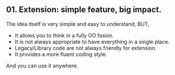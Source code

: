 ## 01. Extension: simple feature, big impact.
The idea itself is very simple and easy to understand, BUT,
- It allows you to think in a fully OO fasion.
- It is not always appropriate to have everything in a single place.
- Legacy/Library code are not always friendly for extension.
- It provides a more fluent coding style.

And you can use it anywhere.




